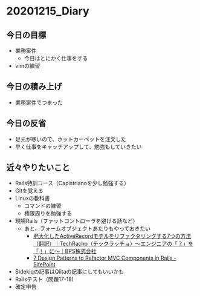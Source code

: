 # 20201215_Diary

## 今日の目標

- 業務案件
  - 今日はとにかく仕事をする
- vimの練習

## 今日の積み上げ

- 業務案件でつまった

## 今日の反省

- 足元が寒いので、ホットカーペットを注文した
- 早く仕事をキャッチアップして、勉強もしていきたい

## 近々やりたいこと

- Rails特訓コース（Capistrianoを少し勉強する）
- Gitを覚える
- Linuxの教科書
  - コマンドの練習
  - 権限周りを勉強する
- 現場Rails（ファットコントローラを避ける話など）
  - あと、フォームオブジェクトあたりもやっておきたい
    - [肥大化したActiveRecordモデルをリファクタリングする7つの方法（翻訳）｜TechRacho（テックラッチョ）〜エンジニアの「？」を「！」に〜｜BPS株式会社](https://techracho.bpsinc.jp/hachi8833/2013_11_19/14738)
    - [7 Design Patterns to Refactor MVC Components in Rails \- SitePoint](https://www.sitepoint.com/7-design-patterns-to-refactor-mvc-components-in-rails/)
- Sidekiqの記事はQiitaの記事にしてもいいかも
- Railsテスト（問題17-18)
- 確定申告
